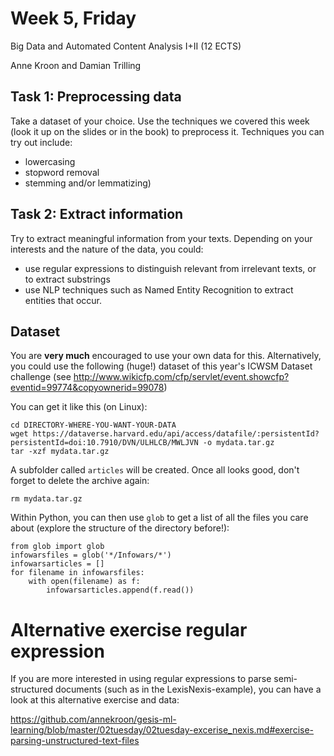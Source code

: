# Week 5, Friday
Big Data and Automated Content Analysis I+II (12 ECTS)

Anne Kroon and Damian Trilling


## Task 1: Preprocessing data

Take a dataset of your choice. Use the techniques we covered this week (look it up on the slides or in the book) to preprocess it. Techniques you can try out include:

- lowercasing
- stopword removal
- stemming and/or lemmatizing)


## Task 2: Extract information

Try to extract meaningful information from your texts. Depending on your interests and the nature of the data, you could:

- use regular expressions to distinguish relevant from irrelevant texts, or to extract substrings
- use NLP techniques such as Named Entity Recognition to extract entities that occur.

## Dataset


You are **very much** encouraged to use your own data for this. Alternatively, you could use the following (huge!) dataset of this year's ICWSM Dataset challenge (see http://www.wikicfp.com/cfp/servlet/event.showcfp?eventid=99774&copyownerid=99078)

You can get it like this (on Linux):

```
cd DIRECTORY-WHERE-YOU-WANT-YOUR-DATA
wget https://dataverse.harvard.edu/api/access/datafile/:persistentId?persistentId=doi:10.7910/DVN/ULHLCB/MWLJVN -o mydata.tar.gz
tar -xzf mydata.tar.gz
```
A subfolder called `articles` will be created. Once all looks good, don't forget to delete the archive again:
```
rm mydata.tar.gz
```

Within Python, you can then use `glob` to get a list of all the files you care about (explore the structure of the directory before!):

```
from glob import glob
infowarsfiles = glob('*/Infowars/*')
infowarsarticles = []
for filename in infowarsfiles:
    with open(filename) as f:
	    infowarsarticles.append(f.read())
```


# Alternative exercise regular expression

If you are more interested in using regular expressions to parse semi-structured documents (such as in the LexisNexis-example), you can have a look at this alternative exercise and data:

https://github.com/annekroon/gesis-ml-learning/blob/master/02tuesday/02tuesday-excerise_nexis.md#exercise-parsing-unstructured-text-files
